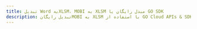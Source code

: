 ---title: تبدیل Word بهXLSM، MOBI به XLSM مبدل رایگان یا GO SDKdescription: تبدیل رایگانMOBI به XLSM با استفاده از GO Cloud APIs & SDK. همچنین اسناد Microsoft Word و OpenOffice را در Cloud ایجاد، ویرایش و رندر کنید.---
